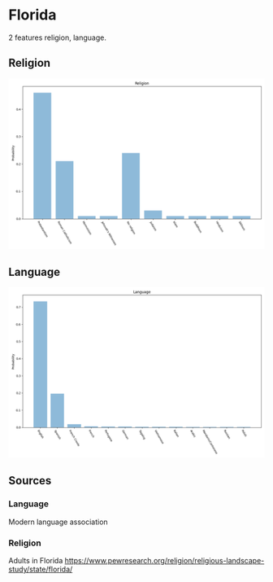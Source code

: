 # Florida
2 features religion, language.

## Religion

![Religion](img/religion.png)

## Language

![Language](img/language.png)

## Sources

### Language

Modern language association

### Religion

Adults in Florida https://www.pewresearch.org/religion/religious-landscape-study/state/florida/